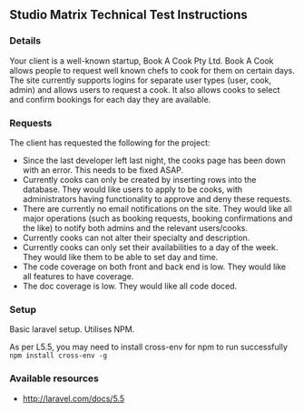 ## Studio Matrix Technical Test Instructions

### Details
Your client is a well-known startup, Book A Cook Pty Ltd. Book A Cook allows people to 
request well known chefs to cook for them on certain days. The site currently supports logins
 for separate user types (user, cook, admin) and allows users to request a cook. It also allows
 cooks to select and confirm bookings for each day they are available.
 
 ### Requests
 The client has requested the following for the project:
 - Since the last developer left last night, the cooks page has been down with an error. This needs to be fixed ASAP.
 - Currently cooks can only be created by inserting rows into the database. They would like
 users to apply to be cooks, with administrators having functionality to approve and deny these requests.
 - There are currently no email notifications on the site. They would like all major operations
 (such as booking requests, booking confirmations and the like) to notify both admins and 
 the relevant users/cooks.
 - Currently cooks can not alter their specialty and description.
 - Currently cooks can only set their availabilities to a day of the week. They would like them to be able to 
 set day and time.
 - The code coverage on both front and back end is low. They would like all features to have coverage.
 - The doc coverage is low. They would like all code doced.

### Setup
Basic laravel setup. Utilises NPM.

As per L5.5, you may need to install cross-env for npm to run successfully `npm install cross-env -g`

### Available resources
- http://laravel.com/docs/5.5